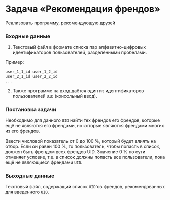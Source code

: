 # Задача «Рекомендация френдов»

Реализовать программу, рекомендующую друзей

### Входные данные

1. Текстовый файл в формате списка пар алфавитно-цифровых идентификаторов
   пользователей, разделёнными пробелами.

Пример:

```bash
user_1_1_id user_1_2_id
user_2_1_id user_2_2_id
...
```

2. Также программе на вход даётся один из идентификаторов пользователей
   `UID` (консольный ввод).

### Постановка задачи

Необходимо для данного `UID` найти тех френдов его френдов, которые ещё
не являются его френдами, но которые являются френдами многих из его
френдов.

Ввести числовой показатель от 0 до 100 %, который будет влиять на отбор.
Если он равен 100 %, то пользователь, чтобы попасть в список, должен быть
френдом всех френдов UID. Значение 0 % по сути отменяет условие, т.е. в
список должны попасть все пользователи, пока ещё не являющиеся френдами
`UID`.

### Выходные данные

Текстовый файл, содержащий список `UID`'ов френдов, рекомендованных для
введенного `UID`.
